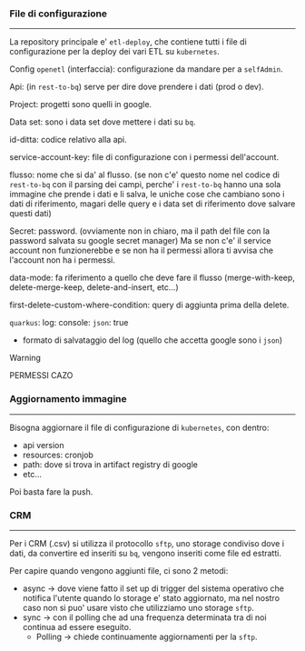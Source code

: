 ### File di configurazione
----
La repository principale e' `etl-deploy`, che contiene tutti i file di configurazione per la deploy dei vari ETL su `kubernetes`.

Config `openetl` (interfaccia): configurazione da mandare per a `selfAdmin`.

Api: (in `rest-to-bq`) serve per dire dove prendere i dati (prod o dev).

Project: progetti sono quelli in google.

Data set: sono i data set dove mettere i dati su `bq`.

id-ditta: codice relativo alla api.

service-account-key: file di configurazione con i permessi dell'account.

flusso: nome che si da' al flusso. (se non c'e' questo nome nel codice di `rest-to-bq` con il parsing dei campi, perche' i `rest-to-bq` hanno una sola immagine che prende i dati e li salva, le uniche cose che cambiano sono i dati di riferimento, magari delle query e i data set di riferimento dove salvare questi dati)

Secret: password. (ovviamente non in chiaro, ma il path del file con la password salvata su google secret manager) Ma se non c'e' il service account non funzionerebbe e se non ha il permessi allora ti avvisa che l'account non ha i permessi. 

data-mode: fa riferimento a quello che deve fare il flusso (merge-with-keep, delete-merge-keep, delete-and-insert, etc...)

first-delete-custom-where-condition: query di aggiunta prima della delete.

`quarkus`:
	log:
		console:
			`json`: true
- formato di salvataggio del log (quello che accetta google sono i `json`)

>[!WARNING]
>PERMESSI CAZO

### Aggiornamento immagine
---
Bisogna aggiornare il file di configurazione di `kubernetes`, con dentro:
- api version
- resources: cronjob
- path: dove si trova in artifact registry di google 
- etc...

Poi basta fare la push.
### CRM
---
Per i CRM (.csv) si utilizza il protocollo `sftp`, uno storage condiviso dove i dati, da convertire ed inseriti su `bq`, vengono inseriti come file ed estratti.

Per capire quando vengono aggiunti file, ci sono 2 metodi:
- async -> dove viene fatto il set up di trigger del sistema operativo che notifica l'utente quando lo storage e' stato aggiornato, ma nel nostro caso non si puo' usare visto che utilizziamo uno storage `sftp`.
- sync -> con il polling che ad una frequenza determinata tra di noi continua ad essere eseguito.
	- Polling -> chiede continuamente aggiornamenti per la `sftp`.